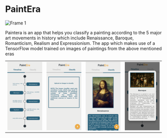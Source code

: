# PaintEra

![Frame 1](https://user-images.githubusercontent.com/80661549/229518468-190b0e37-18e7-4933-9239-3b4df5e93f67.jpg)

Paintera is an app that helps you classify a painting according to the 5 major art movements in history which include Renaissance, Baroque, Romanticism, Realism and Expressionism. The app which makes use of a TensorFlow model trained on images of paintings from the above mentioned eras

<table>
  <tr>
    <td><img src="screenshots/PA1.png" width=270></td>
    <td><img src="screenshots/PA3.png" width=270></td>
    <td><img src="screenshots/PA2.png" width=270></td>
    <td><img src="screenshots/PA4.png" width=270></td>
  </tr>
 </table>
